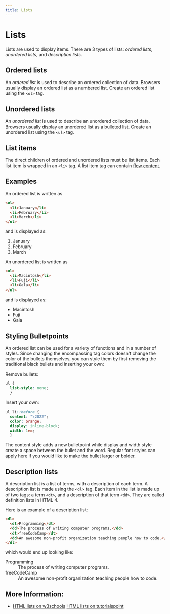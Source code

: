 ```yaml
---
title: Lists
---
```


# Lists
Lists are used to display items. There are 3 types of lists: _ordered lists_, _unordered lists_, and _description lists_.

## Ordered lists
An _ordered list_ is used to describe an ordered collection of data. Browsers usually display an ordered list as a numbered list. Create an ordered list using the `<ol>` tag.

## Unordered lists
An _unordered list_ is used to describe an unordered collection of data. Browsers usually display an unordered list as a bulleted list. Create an unordered list using the `<ul>` tag.

## List items
The direct children of ordered and unordered lists must be list items. Each list item is wrapped in an `<li>` tag. A list item tag can contain [flow content](https://developer.mozilla.org/en-US/docs/Web/Guide/HTML/Content_categories#Flow_content).

## Examples

An ordered list is written as
```HTML
<ol>
  <li>January</li>
  <li>February</li>
  <li>March</li>
</ol>
```
and is displayed as:
1. January
1. February
1. March

An unordered list is written as


```HTML
<ul>
  <li>Macintosh</li>
  <li>Fuji</li>
  <li>Gala</li>
</ul>
```
and is displayed as:
- Macintosh
- Fuji
- Gala

## Styling Bulletpoints

An ordered list can be used for a variety of functions and in a number of styles. Since changing the encompassing tag colors doesn't change the color of the bullets themselves, you can style them by first removing the traditional black bullets and inserting your own:

Remove bullets:
```CSS
ul {
  list-style: none; 
  }
```

Insert your own:
```CSS
ul li::before {
  content: "\2022";
  color: orange;
  display: inline-block;
  width: 1em;
  }
```

The content style adds a new bulletpoint while display and width style create a space between the bullet and the word. Regular font styles can apply here if you would like to make the bullet larger or bolder.



## Description lists

A description list is a list of terms, with a description of each term. A description list is made using the `<dl>` tag.
Each item in the list is made up of two tags: a term `<dt>`, and a description of that term `<dd>`.
They are called definition lists in HTML 4.

Here is an example of a description list:
```HTML
<dl>
  <dt>Programming</dt>
  <dd>The process of writing computer programs.</dd>
  <dt>freeCodeCamp</dt>
  <dd>An awesome non-profit organization teaching people how to code.</dd>
</dl>
```

which would end up looking like:

<dl>
  <dt>Programming</dt>
  <dd>The process of writing computer programs.</dd>
  <dt>freeCodeCamp</dt>
  <dd>An awesome non-profit organization teaching people how to code.</dd>
</dl>


## More Information:

<!-- Please add any articles you think might be helpful to read before writing the article -->
* [HTML lists on w3schools](https://www.w3schools.com/html/html_lists.asp)
  [HTML lists on tutorialspoint](https://www.tutorialspoint.com/html/html_lists.htm)
